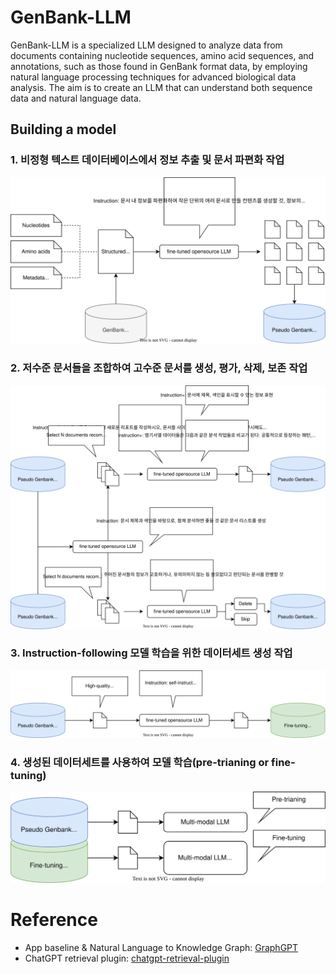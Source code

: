# GenBank-LLM
GenBank-LLM is a specialized LLM designed to analyze data from documents containing nucleotide sequences, amino acid sequences, and annotations, such as those found in GenBank format data, by employing natural language processing techniques for advanced biological data analysis. The aim is to create an LLM that can understand both sequence data and natural language data.

## Building a model
### 1. 비정형 텍스트 데이터베이스에서 정보 추출 및 문서 파편화 작업
<p align="center">
  <img src="image/gbllm.drawio-fig1.svg" width="700" alt="">
</p>

### 2. 저수준 문서들을 조합하여 고수준 문서를 생성, 평가, 삭제, 보존 작업
<p align="center">
  <img src="image/gbllm.drawio-fig2.svg" width="700" alt="">
</p>

### 3. Instruction-following 모델 학습을 위한 데이터세트 생성 작업
<p align="center">
  <img src="image/gbllm.drawio-fig3.svg" width="700" alt="">
</p>

### 4. 생성된 데이터세트를 사용하여 모델 학습(pre-trianing or fine-tuning)
<p align="center">
  <img src="image/gbllm.drawio-fig4.svg" width="700" alt="">
</p>

# Reference
- App baseline & Natural Language to Knowledge Graph: [GraphGPT](https://github.com/varunshenoy/GraphGPT)
- ChatGPT retrieval plugin: [chatgpt-retrieval-plugin](https://github.com/openai/chatgpt-retrieval-plugin)